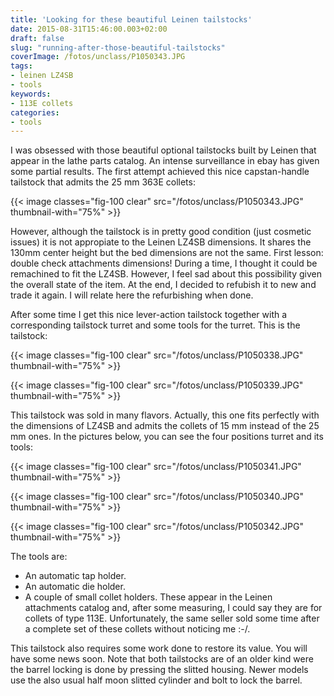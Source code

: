 ```yaml
---
title: 'Looking for these beautiful Leinen tailstocks'
date: 2015-08-31T15:46:00.003+02:00
draft: false
slug: "running-after-those-beautiful-tailstocks"
coverImage: /fotos/unclass/P1050343.JPG
tags:
- leinen LZ4SB
- tools
keywords:
- 113E collets
categories:
- tools
---
```



I was obsessed with those beautiful optional tailstocks built by
Leinen that appear in the lathe parts catalog. An intense surveillance
in ebay has given some partial results. The first attempt achieved
this nice capstan-handle tailstock that admits the 25 mm 363E collets:

{{< image classes="fig-100 clear"  src="/fotos/unclass/P1050343.JPG" thumbnail-with="75%" >}}

However, although the tailstock is in pretty good condition (just
cosmetic issues) it is not appropiate to the Leinen LZ4SB
dimensions. It shares the 130mm center height but the bed dimensions
are not the same. First lesson: double check attachments dimensions!
During a time, I thought it could be remachined to fit the
LZ4SB. However, I feel sad about this possibility given the overall
state of the item. At the end, I decided to refubish it to new and
trade it again. I will relate here the refurbishing when done.

After some time I get this nice lever-action tailstock together with a
corresponding tailstock turret and some tools for the turret. This is
the tailstock:

{{< image classes="fig-100 clear"  src="/fotos/unclass/P1050338.JPG" thumbnail-with="75%" >}}

{{< image classes="fig-100 clear"  src="/fotos/unclass/P1050339.JPG" thumbnail-with="75%" >}}

This tailstock was sold in many flavors. Actually, this one fits
perfectly with the dimensions of LZ4SB and admits the collets of 15 mm
instead of the 25 mm ones. In the pictures below, you can see the four
positions turret and its tools:

{{< image classes="fig-100 clear"  src="/fotos/unclass/P1050341.JPG" thumbnail-with="75%" >}}

{{< image classes="fig-100 clear"  src="/fotos/unclass/P1050340.JPG" thumbnail-with="75%" >}}

{{< image classes="fig-100 clear"  src="/fotos/unclass/P1050342.JPG" thumbnail-with="75%" >}}

The tools are:

*   An automatic tap holder.
*   An automatic die holder.
*   A couple of small collet holders. These appear in the Leinen
    attachments catalog and, after some measuring, I could say they
    are for collets of type 113E. Unfortunately, the same seller sold
    some time after a complete set of these collets without noticing
    me :-/.

This tailstock also requires some work done to restore its value. You
will have some news soon. Note that both tailstocks are of an older
kind were the barrel locking is done by pressing the slitted
housing. Newer models use the also usual half moon slitted cylinder
and bolt to lock the barrel.
